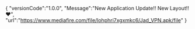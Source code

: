 {
   "versionCode":"1.0.0",
   "Message":"New Application Update!! New Layout!! ♥️",
   "url":"https://www.mediafire.com/file/lohphri7xgxmkc6/Jad_VPN.apk/file"
}
